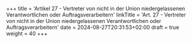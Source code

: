 +++
title = 'Artikel 27 - Vertreter von nicht in der Union niedergelassenen Verantwortlichen oder Auftragsverarbeitern'
linkTitle = 'Art. 27 - Vertreter von nicht in der Union niedergelassenen Verantwortlichen oder Auftragsverarbeitern'
date = 2024-08-27T20:31:53+02:00
draft = true
weight = 40
+++
